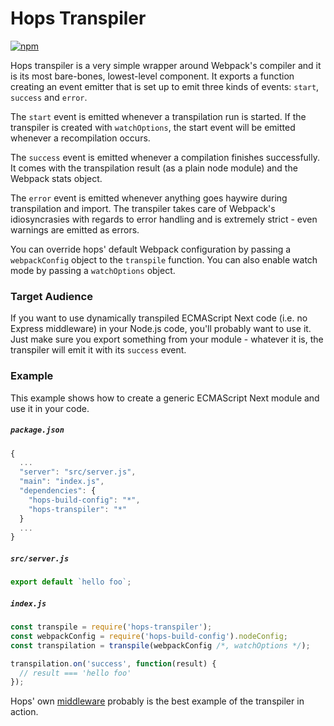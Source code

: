 # Hops Transpiler

[![npm](https://img.shields.io/npm/v/hops-transpiler.svg)](https://www.npmjs.com/package/hops-transpiler)

Hops transpiler is a very simple wrapper around Webpack's compiler and it is its most bare-bones, lowest-level component. It exports a function creating an event emitter that is set up to emit three kinds of events: `start`, `success` and `error`.

The `start` event is emitted whenever a transpilation run is started. If the transpiler is created with `watchOptions`, the start event will be emitted whenever a recompilation occurs.

The `success` event is emitted whenever a compilation finishes successfully. It comes with the transpilation result (as a plain node module) and the Webpack stats object.

The `error` event is emitted whenever anything goes haywire during transpilation and import. The transpiler takes care of Webpack's idiosyncrasies with regards to error handling and is extremely strict - even warnings are emitted as errors.

You can override hops' default Webpack configuration by passing a `webpackConfig` object to the `transpile` function. You can also enable watch mode by passing a `watchOptions` object.

### Target Audience

If you want to use dynamically transpiled ECMAScript Next code (i.e. no Express middleware) in your Node.js code, you'll probably want to use it. Just make sure you export something from your module - whatever it is, the transpiler will emit it with its `success` event.

### Example

This example shows how to create a generic ECMAScript Next module and use it in your code.

##### `package.json`

```javascript
{
  ...
  "server": "src/server.js",
  "main": "index.js",
  "dependencies": {
    "hops-build-config": "*",
    "hops-transpiler": "*"
  }
  ...
}
```

##### `src/server.js`

```javascript
export default `hello foo`;
```

##### `index.js`

```javascript
const transpile = require('hops-transpiler');
const webpackConfig = require('hops-build-config').nodeConfig;
const transpilation = transpile(webpackConfig /*, watchOptions */);

transpilation.on('success', function(result) {
  // result === 'hello foo'
});
```

Hops' own [middleware](https://github.com/xing/hops/blob/master/packages/middleware/index.js) probably is the best example of the transpiler in action.
